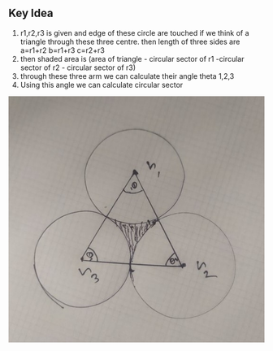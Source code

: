 ## Key Idea
1) r1,r2,r3 is given and edge of these circle are touched 
if we think of a triangle through these three centre. 
then length of three sides are
a=r1+r2
b=r1+r3
c=r2+r3
2) then shaded area is (area of triangle - circular sector of r1 -circular sector of r2 - circular sector of r3)
3) through these three arm we can calculate their angle theta 1,2,3
4) Using this angle we can calculate circular sector

![diagram](https://github.com/Abdur-Rahim-sheikh/Light-oj-code-hint/blob/master/Begineer/1331%20-%20Agent%20J/pic.jpg)
